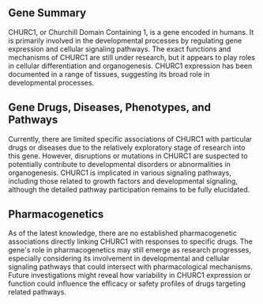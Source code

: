 ## Gene Summary
CHURC1, or Churchill Domain Containing 1, is a gene encoded in humans. It is primarily involved in the developmental processes by regulating gene expression and cellular signaling pathways. The exact functions and mechanisms of CHURC1 are still under research, but it appears to play roles in cellular differentiation and organogenesis. CHURC1 expression has been documented in a range of tissues, suggesting its broad role in developmental processes.

## Gene Drugs, Diseases, Phenotypes, and Pathways
Currently, there are limited specific associations of CHURC1 with particular drugs or diseases due to the relatively exploratory stage of research into this gene. However, disruptions or mutations in CHURC1 are suspected to potentially contribute to developmental disorders or abnormalities in organogenesis. CHURC1 is implicated in various signaling pathways, including those related to growth factors and developmental signaling, although the detailed pathway participation remains to be fully elucidated.

## Pharmacogenetics
As of the latest knowledge, there are no established pharmacogenetic associations directly linking CHURC1 with responses to specific drugs. The gene's role in pharmacogenetics may still emerge as research progresses, especially considering its involvement in developmental and cellular signaling pathways that could intersect with pharmacological mechanisms. Future investigations might reveal how variability in CHURC1 expression or function could influence the efficacy or safety profiles of drugs targeting related pathways.